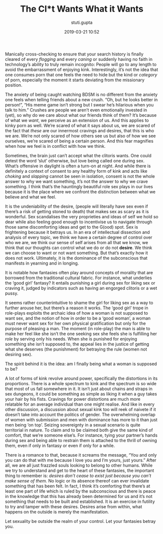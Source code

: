 ﻿---
layout: post
current: post
navigation: True
class: post-template

title: "The Cl*t Wants What it Wants"
author: stuti.gupta
cover: Jean_Auguste_Dominique_Ingres_-_Roger_Delivering_Angelica.jpg
tags: society
date: 2019-03-21 10:52
link: https://it.wikipedia.org/wiki/Orlando_furioso#/media/File:Jean_Auguste_Dominique_Ingres_-_Roger_Delivering_Angelica.jpg
---
Manically cross-checking to ensure that your search history is finally cleared
of every *flogging* and every *caning* or suddenly having no faith in
technology’s ability to truly remain incognito: People will go to any length to
avoid the embarrassment of enjoying kink. Interestingly, it’s not the idea that
one consumes porn that one feels the need to hide but the kind or *category* of
porn, especially the moment it starts deviating from the missionary position.

The anxiety of being caught watching BDSM is no different from the anxiety one
feels when telling friends about a new crush. “Oh, but he looks better in
person!”, “His meme game isn’t strong but I swear he’s hilarious when you talk
to him.” Crushes are people we aren’t even emotionally invested in (yet), so why
do we care about what our friends think of them? It’s because of what we *want*,
we perceive as an extension of us. And this applies to kinky porn as well. We’re
scared of what it says about us, we are scared of the fact that *these* are our
innermost cravings and desires, that this is who we are. We’re not only scared
of how others see us but also of how we see ourselves, we’re scared of being a
certain person. And this fear magnifies when how we feel is in conflict with how
we think.

Sometimes, the brain just can’t accept what the clitoris wants. One could detest
the word ‘slut’ otherwise, but love being called one during sex. What’s
offensive in daylight is often a turn-on at night. And while there is definitely
a context of consent to any healthy form of kink and acts like *choking* and
*slapping* cannot be seen in isolation, consent is not the whole answer to why
we want something, it’s not the answer to why we crave something. I think that’s
the hauntingly beautiful role sex plays in our lives because it is the place
where we confront the distinction between what we believe and what we feel.

It is the undeniability of the desire, (people will literally have sex even if
there’s a risk of getting stoned to death) that makes sex as scary as it is
wonderful. Sex scandalises the very proprieties and ideas of self we hold so
dear while also feeling good enough to incentivise us to navigate through those
same discomforting ideas and get to the G(ood) spot. Sex is frightening because
it betrays us. In an era of intellectual dissection and analysis of every topic,
we think we have a certain degree of control over who we are, we think our sense
of self arises from all that we know, we think that our thoughts can control
what we do or do not **desire**. We think we can choose to want or not want
something. But that’s exactly how it does not work. Ultimately, it is the
dominance of the subconscious that manifests in yearning and in longing.

It is notable how fantasies often play around concepts of morality that are
borrowed from the traditional cultural fabric. For instance, what underlies the
‘good girl’ fantasy? It entails punishing a girl during sex for liking sex or
craving it, judged by indicators such as having an engorged clitoris or a wet
pussy.

It seems rather counterintuitive to shame the girl for liking sex as a way to
further arouse her, but there’s a reason it works. The ‘good girl’ trope in
role-plays exploits the archaic idea of how a woman is not supposed to want sex,
and the notion of how in order to be a ‘good woman’, a woman must never want sex
for her own physical gratification but only for the purpose of pleasing a man.
The moment (in role-play) the man is able to make her feel like she isn’t the
one seeking sex she feels she is fulfilling her *role* by serving only his
needs. When she is punished for enjoying something she isn’t supposed to, the
appeal lies in the justice of getting what she deserves (the punishment) for
betraying the rule (women not desiring sex).

The spirit behind it is the idea: am I finally being what a woman is supposed to
be?

A lot of forms of kink revolve around power, specifically the distortions in its
proportions. There is a whole spectrum to kink and the spectrum is so wide that
most of us fall somewhere in it. It isn’t just about chains and straps in sex
dungeons, it could be something as simple as liking it when a guy takes your
hair by his fists. Cravings for power distortions are much more relatable for an
average individual than one might realise. And like in every other discussion, a
discussion about sexual kink too will reek of naivete if it doesn’t take into
account the politics of gender. The overwhelming overlap of women with
submission and men with dominance has more to it than just men being ‘on top’.
Seizing sovereignty in a sexual scenario is quite territorial in nature. To
claim and to be claimed both give the same kind of comfort, that we’re someone
else’s. For instance, tying your partner’s hands during sex and being able to
restrain them is attached to the thrill of owning them, even if only in fantasy
or even if only for a while.

There is a romance to that, because it screams the message, “You and only you
can do that with me because I love you and I’m yours, just yours.” After all, we
are all just frazzled souls looking to belong to other humans. While we try to
understand and get to the heart of these fantasies, the important thing to
remember is: *desires don’t cease to exist just because you can’t make sense of
them.* No logic or its absence thereof can ever invalidate something that has
been felt. In fact, I think it’s comforting that there’s at least one part of
life which is ruled by the subconscious and there is peace in the knowledge that
this has already been determined for us and it’s not something that needs to be
built and established. It is an exercise in futility to try and tamper with
these desires. Desires arise from within, what happens on the outside is merely
the manifestation.

Let sexuality be outside the realm of your control. Let your fantasies betray
you.
